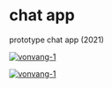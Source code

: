 # chat app
prototype chat app (2021)

<p>
  <a href="#">
    <img src="https://github-production-user-asset-6210df.s3.amazonaws.com/52969662/282579204-a206f852-5ae1-4f0b-b049-4dc6c0e29587.png" alt="vonvang-1">
  </a>
</p>

<p>
  <a href="#">
    <img src="https://github.com/matiasrodlo/chat-app/assets/52969662/f2023eac-e2f2-4413-bf3c-e496b7b34946" alt="vonvang-1">
  </a>
</p>
